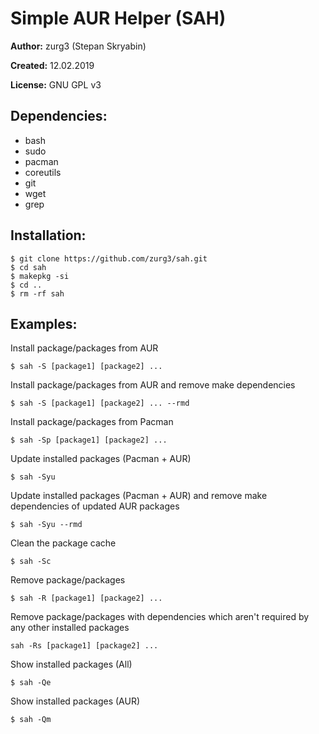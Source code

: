 # Simple AUR Helper (SAH)

**Author:** zurg3 (Stepan Skryabin)

**Created:** 12.02.2019

**License:** GNU GPL v3

## Dependencies:
- bash
- sudo
- pacman
- coreutils
- git
- wget
- grep

## Installation:
```
$ git clone https://github.com/zurg3/sah.git
$ cd sah
$ makepkg -si
$ cd ..
$ rm -rf sah
```

## Examples:
Install package/packages from AUR
```
$ sah -S [package1] [package2] ...
```

Install package/packages from AUR and remove make dependencies
```
$ sah -S [package1] [package2] ... --rmd
```

Install package/packages from Pacman
```
$ sah -Sp [package1] [package2] ...
```

Update installed packages (Pacman + AUR)
```
$ sah -Syu
```

Update installed packages (Pacman + AUR) and remove make dependencies of updated AUR packages
```
$ sah -Syu --rmd
```

Clean the package cache
```
$ sah -Sc
```

Remove package/packages
```
$ sah -R [package1] [package2] ...
```

Remove package/packages with dependencies which aren't required by any other installed packages
```
sah -Rs [package1] [package2] ...
```

Show installed packages (All)
```
$ sah -Qe
```

Show installed packages (AUR)
```
$ sah -Qm
```
